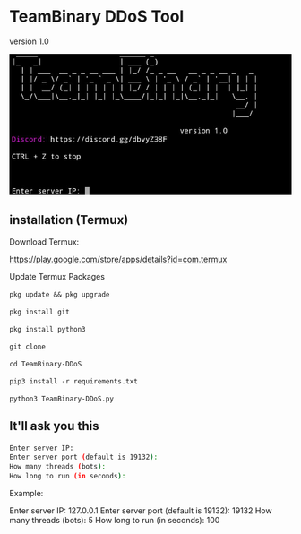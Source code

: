 # TeamBinary DDoS Tool
version 1.0

![banner](banner.png)

## installation (Termux)

Download Termux:

https://play.google.com/store/apps/details?id=com.termux

Update Termux Packages

```pkg update && pkg upgrade```

```pkg install git```

```pkg install python3```

```git clone```

```cd TeamBinary-DDoS```

```pip3 install -r requirements.txt```

```python3 TeamBinary-DDoS.py```

## It'll ask you this

```bash
Enter server IP:
Enter server port (default is 19132):
How many threads (bots): 
How long to run (in seconds):
```

Example:

Enter server IP: 127.0.0.1
Enter server port (default is 19132): 19132
How many threads (bots): 5
How long to run (in seconds): 100
